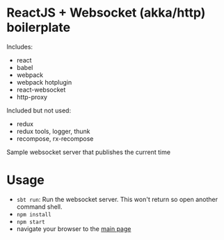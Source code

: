 # ReactJS + Websocket (akka/http) boilerplate


Includes:
- react
- babel
- webpack
- webpack hotplugin
- react-websocket
- http-proxy

Included but not used:
- redux
- redux tools, logger, thunk
- recompose, rx-recompose

Sample websocket server that publishes the current time

# Usage

- `sbt run`: Run the websocket server. This won't return so open another command shell.
- `npm install`
- `npm start`
- navigate your browser to the [main page][1]

[1]: http://localhost:3000
